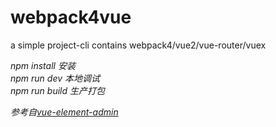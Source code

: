 # webpack4vue
a simple project-cli contains webpack4/vue2/vue-router/vuex

*npm install 安装*<br/>
*npm run dev 本地调试*<br/>
*npm run build 生产打包*

*参考自[vue-element-admin](https://github.com/PanJiaChen/vue-element-admin)*
